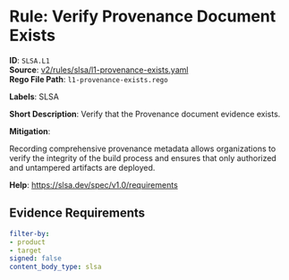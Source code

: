 # Rule: Verify Provenance Document Exists

**ID**: `SLSA.L1`  
**Source**: [v2/rules/slsa/l1-provenance-exists.yaml](scribe-public/sample-policies.git/v2/rules/slsa/l1-provenance-exists.yaml)  
**Rego File Path**: `l1-provenance-exists.rego`  

**Labels**: SLSA

**Short Description**: Verify that the Provenance document evidence exists.

**Mitigation**:

Recording comprehensive provenance metadata allows organizations to verify the integrity of the build process and ensures that only authorized and untampered artifacts are deployed.

**Help**: https://slsa.dev/spec/v1.0/requirements

## Evidence Requirements

```yaml
filter-by:
- product
- target
signed: false
content_body_type: slsa
```

